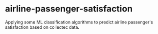 # airline-passenger-satisfaction
Applying some ML classification algorithms to predict airline passenger's satisfaction based on collectec data.

